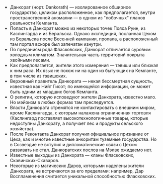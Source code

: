 * Данкорат (норт. Dankorath) — изолированное обширное государство, целиком расположенное, как предполагается, внутри пространственной аномалии — в одном из "побочных" планов реальности Кемланта.
* Попасть в Данкорат можно из некоторых точек Пояса Руин, из Каслингарда и из Беральска. Однако экспедиция, посланная Цехом из Беральска после Весенней кампании, пропала, а расположенный там портал вскоре был запечатан изнутри.
* По преданиям рода Фласковских, Данкорат отличается суровым холодным климатом. Значительная часть территорий покрыта хвойными лесами.
* Как предполагается, жители этого измерения — тэвиши или близкая к ним раса. Их язык не похож ни на один из бытующих на Кемланте, в том числе из тэвишских.
* Верховный правитель Данкората — некая бессмертная сущность, известная как Нийт Гисот; по имеющейся информации, он может быть одним из младших богов Кемланта.
* О религии, которую исповедуют жители Данкората, известно мало. Но мэйоизм в любых формах там преследуется.
* Власти Данкората стремятся не контактировать с внешним миром, кроме Каслингарда, с которым налажена ограниченная торговля (Каслингард поставляет высокотехнологичные товары, которые недоступны Данкорату, а получает лес и продукты сельского хозяйства).
* После Реконтакта Данкорат получил официальное признание от Цеха, как и многие известные анкоритам туземные государства. Но в Созвездие не вступил и дипломатические связи с Цехом развивать не стал. Данкоратских послов на Мэлве ожидаемо нет.
* Известные выходцы из Данкората — кланы Фласковских, Скавинских-Скаваров.
* Некоторые из магических Даров, которыми наделены жители Данкората, не встречаются за его пределами: например, Дар Воспламенения считается уникальной способностью Фласковских. 